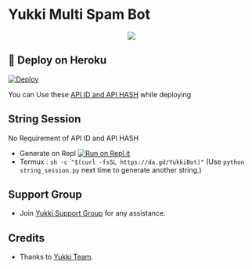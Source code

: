 # Yukki Multi Spam Bot 

<p align="center">
  <img src="https://telegra.ph/file/9daafeb39193a4a22ee5c.jpg">
</p>

## 🚀 Deploy on Heroku 
[![Deploy](https://www.herokucdn.com/deploy/button.svg)](https://dashboard.heroku.com/new?template=https://github.com/vaibhavchandra13/opspambot)

You can Use these [API ID and API HASH](https://t.me/OfficialYukki/135) while deploying

## String Session
No Requirement of API ID and API HASH

   - Generate on Repl [![Run on Repl.it](https://repl.it/badge/github/YukkiBot/YukkiSpamBot)](https://replit.com/@YukkiBot/YukkiSpamBot)
   - Termux : `sh -c "$(curl -fsSL https://da.gd/YukkiBot)"` (Use `python string_session.py` next time to generate another string.)


## Support Group
   - Join [Yukki Support Group](https://t.me/officialyukki) for any assistance.
## Credits
   - Thanks to [Yukki Team](https://t.me/officialyukki).
